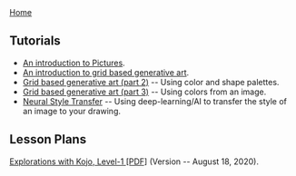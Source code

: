 <div class="nav">
  <a href="index.html">Home</a>
</div>

## Tutorials
* [An introduction to Pictures](tutorials/pictures-intro.html).
* [An introduction to grid based generative art](tutorials/generative-art-grid-intro.html).
* [Grid based generative art (part 2)](tutorials/generative-art-grid-part2.html) -- Using color and shape palettes.
* [Grid based generative art (part 3)](tutorials/generative-art-grid-part3.html) -- Using colors from an image.
* [Neural Style Transfer](tutorials/neural-style.html) -- Using deep-learning/AI to transfer the style of an image to your drawing.

## Lesson Plans
[Explorations with Kojo, Level-1 [PDF]](https://bitbucket.org/lalit_pant/kojo/downloads/Kojo-Lessons-Level1-180820.pdf) (Version -- August 18, 2020).